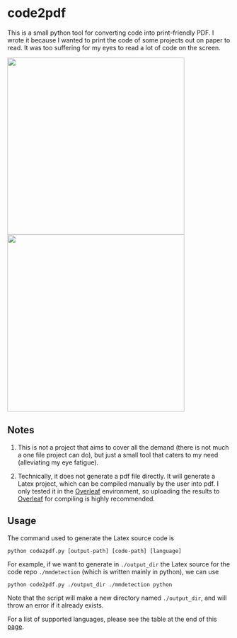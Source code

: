 # code2pdf
This is a small python tool for converting code into print-friendly PDF. I wrote it because I wanted to print the code of some projects out on paper to read. It was too suffering for my eyes to read a lot of code on the screen.

<p float="left">
  <img src="https://s1.gifyu.com/images/test_code2pdf__2_.jpg" width="400" />
  <img src="https://s1.gifyu.com/images/test_code2pdf__2__.jpg" width="400" />

</p>

## Notes
1. This is not a project that aims to cover all the demand (there is not much a one file project can do), but just a small tool that caters to my need (alleviating my eye fatigue).

2. Technically, it does not generate a pdf file directly. It will generate a Latex project, which can be compiled manually by the user into pdf. I only tested it in the [Overleaf](https://www.overleaf.com/) environment, so uploading the results to [Overleaf](https://www.overleaf.com/) for compiling is highly recommended.

## Usage
The command used to generate the Latex source code is
```
python code2pdf.py [output-path] [code-path] [language]
```
For example, if we want to generate in `./output_dir` the Latex source for the code repo `./mmdetection` (which is written mainly in python), we can use
```
python code2pdf.py ./output_dir ./mmdetection python
```
Note that the script will make a new directory named `./output_dir`, and will throw an error if it already exists.

For a list of supported languages, please see the table at the end of this [page](https://www.overleaf.com/learn/latex/Code_Highlighting_with_minted).
